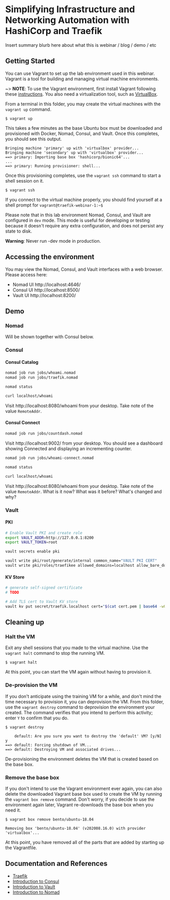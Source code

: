 # Simplifying Infrastructure and Networking Automation with HashiCorp and Traefik

Insert summary blurb here about what this is webinar / blog / demo / etc

## Getting Started

You can use Vagrant to set up the lab environment used in this webinar. Vagrant is
a tool for building and managing virtual machine environments.

~> **NOTE**: To use the Vagrant environment, first install Vagrant following
these [instructions](https://www.vagrantup.com/docs/installation/). You also
need a virtualization tool, such as [VirtualBox](https://www.virtualbox.org/).

From a terminal in this folder, you may create the virtual machines with the `vagrant up` command.

```shell-session
$ vagrant up
```

This takes a few minutes as the base Ubuntu box must be downloaded
and provisioned with Docker, Nomad, Consul, and Vault. Once this completes, you should see this output.

```plaintext hideClipboard
Bringing machine 'primary' up with 'virtualbox' provider...
Bringing machine 'secondary' up with 'virtualbox' provider...
==> primary: Importing base box 'hashicorp/bionic64'...
...
==> primary: Running provisioner: shell...
```

Once this provisioning completes, use the `vagrant ssh` command to start a shell session on it.

```shell-session
$ vagrant ssh
```

If you connect to the virtual machine properly, you should find yourself at a
shell prompt for `vagrant@traefik-webinar-1:~$`

Please note that in this lab environment Nomad, Consul, and Vault are configured in `dev` mode. This mode is useful for developing or testing because it doesn't require any extra configuration, and does not persist any state to disk.

**Warning**: Never run -dev mode in production.

## Accessing the environment

You may view the Nomad, Consul, and Vault interfaces with a web browser. Please access here:
- Nomad UI http://localhost:4646/
- Consul UI http://localhost:8500/
- Vault UI http://localhost:8200/

## Demo

### Nomad

Will be shown together with Consul below.

### Consul

#### Consul Catalog

```bash
nomad job run jobs/whoami.nomad
nomad job run jobs/traefik.nomad

nomad status

curl localhost/whoami
```

Visit http://localhost:8080/whoami from your desktop. Take note of the value `RemoteAddr`.

#### Consul Connect

```bash
nomad job run jobs/countdash.nomad
```

Visit http://localhost:9002/ from your desktop. You should see a dashboard showing Connected and displaying an incrementing counter.

```bash
nomad job run jobs/whoami-connect.nomad

nomad status

curl localhost/whoami
```

Visit http://localhost:8080/whoami from your desktop. Take note of the value `RemoteAddr`. What is it now? What was it before? What's changed and why?

### Vault

#### PKI

```bash
# Enable Vault PKI and create role
export VAULT_ADDR=http://127.0.0.1:8200
export VAULT_TOKEN=root

vault secrets enable pki

vault write pki/root/generate/internal common_name="VAULT PKI CERT"
vault write pki/roles/traefikee allowed_domains=localhost allow_bare_domains=true allow_subdomains=true max_ttl=10h
```

#### KV Store

```bash
# generate self-signed certificate
# TODO

# Add TLS cert to Vault KV store
vault kv put secret/traefik.localhost cert="$(cat cert.pem | base64 -w0)" key="$(cat key.pem | base64 -w0)"
```

## Cleaning up

### Halt the VM

Exit any shell sessions that you made to the virtual machine. Use the `vagrant halt` command to stop the
running VM.

```shell-session
$ vagrant halt
```

At this point, you can start the VM again without having to provision it.

### De-provision the VM

If you don't anticipate using the training VM for a while, and don't mind the
time necessary to provision it, you can deprovision the VM. From this folder, use the `vagrant destroy` command to
deprovision the environment your created. The command verifies that you intend
to perform this activity; enter `Y` to confirm that you do.

```shell-session
$ vagrant destroy
```

```plaintext
    default: Are you sure you want to destroy the 'default' VM? [y/N] y
==> default: Forcing shutdown of VM...
==> default: Destroying VM and associated drives...
```

De-provisioning the environment deletes the VM that is created based on the base
box.

### Remove the base box

If you don't intend to use the Vagrant environment ever again, you can also
delete the downloaded Vagrant base box used to create the VM by running the
`vagrant box remove` command. Don't worry, if you decide to use the environment
again later, Vagrant re-downloads the base box when you need it.

```shell-session
$ vagrant box remove bento/ubuntu-18.04
```

```plaintext
Removing box 'bento/ubuntu-18.04' (v202008.16.0) with provider 'virtualbox'...
```

At this point, you have removed all of the parts that are added by starting up
the Vagrantfile.

## Documentation and References
- [Traefik](https://doc.traefik.io/traefik/)
- [Introduction to Consul](https://learn.hashicorp.com/tutorials/consul/get-started?in=consul/getting-started)
- [Introduction to Vault](https://learn.hashicorp.com/tutorials/vault/getting-started-intro?in=vault/getting-started)
- [Introduction to Nomad](https://learn.hashicorp.com/tutorials/nomad/get-started-intro?in=nomad/get-started)
